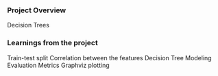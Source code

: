 ### Project Overview

 
Decision Trees


### Learnings from the project

 Train-test split
Correlation between the features
Decision Tree Modeling
Evaluation Metrics
Graphviz plotting


